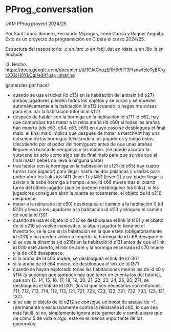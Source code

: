 # PProg_conversation 
UAM PProg proyect 2024/25


Por Saúl López Romero, Fernando Mijangos, Irene García y Raquel Anguita.
Esto es un proyecto de programación en C para el curso 2024/25.

Estructura del respositorio:
    .c en /src
    .o en /obj
    .dat en /data
    .a en /lib
    .h en /include
    

I3: Hecho.
https://docs.google.com/document/d/1GAtCxuzERH6r5lT3FtsnwfeleTyBKrgcXXioH0YLOgI/edit?usp=sharing


gamerules por hacer:

- cuando se usa el ticket (id o13) en la habitación del antrain (id o27) ambos jugadores pierden todos los objetos y se curan y se mueven automáticamente a la habitación id s112 (cuando lo hagas me avisas para eliminar la habitación tutorial id s111)
- después de hablar con la hormiga en la habitación id s711 id c62, hay que comprobar tras matar a la reina araña (id c60) si todas las arañas han muerto (ids c63, c64, c67, c69) en cuyo caso se desbloquea el final malo. el final malo implica que después de matar a merchAnt hay una cutscene de las hormigas felicitando a los jugadores y luego estos discutiendo por el poder del homiguero antes de que unas arañas lleguen en busca de venganza y las maten. (se puede acortatr la cutscene es sólo como algo así de final malo para que se vea que al final matar bebés no lleva a ninguna parte)
- tras hablar con la hormiga en la habitación id s121 (id c65) hay cuatro turnos (por jugador) para llegar hasta las dos palancas y usarlas para poder abrir los links ids l411 (lever 1) y l451 (lever 2) y así poder llegar a salvar a la bebé hormiga a tiempo. sino, id c66 muere tras el cuarto turno del último jugador (aun se pueden desbloquear los links). si los jugadores consiguen abrir la puerta exitosamente, el objeto de id o216 desparece.
- matar a la reinaraña (id c60) desbloquea el camino a la habitación 0 (id l310) y lleva a los jugadores a la habitación id s113 y bloquea el camino de vuelta id l301
- cuando se usa el objeto id o213 se desbloquea el link id l491 y el objeto de id o216 se vuelve inamovible. si algun jugador lo tiene en el inventario, se le cae en la habitación en la que estén (obligatoriamente id s131) y no pueden volver a cogerlo. la hormiga de id c68 desaparece.
- si se usa la dinamita (id o216) en la habitació id s131 antes de que el link id l310 esté abierto, el link se abre y la hormiga encerrada id c70 muere y la de c68 desaparece.
- si la araña de id c63 muere, se desbloquea el link de id l361
- si la araña de id c64 muere, de desbloquea el link de id l371
- cuando se hayan esplorado todas las habitaciones menos las de id s0 y s114 (y supongo que tampoco hay que tener en cuenta las del tutorial, que son 13, 14, 15, 16, 17, 18, 19, 20, 21, 22, 23, 24, 25, 26, 27), se desbloquea el link de id l301. (los id que son necesarios son entonces: 711, 712, 713, 714, 112, 113, 121, 721, 722, 723, 122, 731, 732, 733, 123, 131, 132).
- si se usa el objeto de id o212 se consigue un boost de ataque de +1 (permanente o exclusivamente contra la reinaraña id c60, lo que sea más fácil). si no, simplemente ignora este gamerule y cambia para que de como 5 de vida o algo, este es el menos importante de los gamerules.
